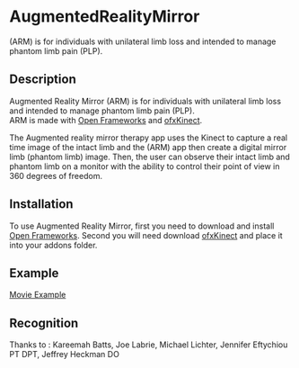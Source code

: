 AugmentedRealityMirror
======================

(ARM) is for individuals with unilateral limb loss and intended to manage phantom limb pain (PLP).

Description
-----------
Augmented Reality Mirror (ARM) is for individuals with unilateral limb loss and intended to manage phantom limb pain (PLP).  
ARM is made with [Open Frameworks](http://openframeworks.cc/) and [ofxKinect](https://github.com/ofTheo/ofxKinect).  

The Augmented reality mirror therapy app uses the Kinect to capture a real time image of the intact limb and the (ARM) app then create a digital mirror limb (phantom limb) image.  Then, the user can observe their intact limb and phantom limb on a monitor with the ability to control their point of view in 360 degrees of freedom.

Installation
------------
To use Augmented Reality Mirror, first you need to download and install [Open Frameworks](https://github.com/openframeworks/openFrameworks). Second you will need download [ofxKinect](https://github.com/ofTheo/ofxKinect) and place it into your addons folder.

Example
-------
[Movie Example](https://vimeo.com/49252026)

Recognition
-----------
Thanks to : Kareemah Batts, Joe Labrie, Michael Lichter, Jennifer Eftychiou PT DPT, Jeffrey Heckman DO
